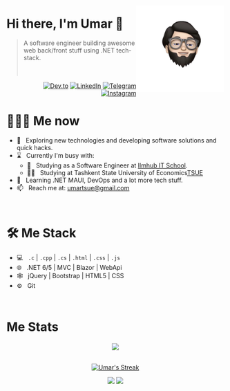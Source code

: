 <a href="https://t.me/A_Umar03"><img src="9bd406cb-8a79-44fe-99e4-3a1848e6215e.jpeg" align="right" height="200"/></a>

# Hi there, I'm Umar 👋

> A software engineer building awesome web back/front stuff using .NET tech-stack.
<br/><br/><br/>

<p align="end">
<a href="https://dev.to/adhamjonovumar"><img alt="Dev.to" src="https://img.shields.io/badge/Dev.to-gray?style=flat-square&logo=dev-to"></a> 
<a href="https://www.linkedin.com/in/umar-adhamjonov-62049b237/"><img alt="LinkedIn" src="https://img.shields.io/badge/LinkedIn-gray?style=flat-square&logo=linkedin"></a>
<a href="https://t.me/A_Umar03"><img alt="Telegram" src="https://img.shields.io/badge/telegram-gray?style=flat-square&logo=telegram"></a>
<a href="https://instagram.com/umar_adhamjonov"><img alt="Instagram" src="https://img.shields.io/badge/instagram-gray?style=flat-square&logo=instagram"></a>

</p>

<h1> 👨🏻‍💻 Me now </h1>

- 🤔 &nbsp; Exploring new technologies and developing software solutions and quick hacks.
- ⌛️ &nbsp; Currently I'm busy with:
  - 💼 &nbsp; Studying as a Software Engineer at [Ilmhub IT School](https://ilmhub.uz/).
  - 👨‍🏫 &nbsp; Studying at Tashkent State University of Economics[TSUE](https://tsue.uz/)
- 🌱 &nbsp; Learning .NET MAUI, DevOps and a lot more tech stuff.
- 📫 &nbsp; Reach me at: umartsue@gmail.com

<br/>

<h1>🛠 Me Stack</h1>

- 💻 &nbsp; `.c` | `.cpp` | `.cs` | `.html` | `.css` | `.js`
- 🌐 &nbsp; .NET 6/5 | MVC | Blazor | WebApi
- 🕸 &nbsp; jQuery | Bootstrap | HTML5 | CSS
- ⚙️ &nbsp; Git 

<br/>

<h1>Me Stats</h1>

<div align="center">
<a href="">
  <img align="center" src="https://github-readme-stats.vercel.app/api?username=AdhamjonovUmar&count_private=true&include_all_commits=true&show_icons=true&title_color=007bff&text_color=e7e7e7&icon_color=007bff&bg_color=171c28" />
<a />
<div>
 <br/>

[![Umar's Streak](https://github-readme-streak-stats.herokuapp.com?user=AdhamjonovUmar&theme=dark&date_format=M%20j%5B%2C%20Y%5D&border=FFFFFF&ring=3722DD)](https://git.io/streak-stats)

[![](https://komarev.com/ghpvc/?username=AdhamjonovUmar&color=orange&label=Profile%20Views)](https://github.com/AdhamjonovUmar/AdhamjonovUmar)
[![](https://img.shields.io/github/followers/AdhamjonovUmar?label=GitHub%20Followers)](https://github.com/AdhamjonovUmar)

<!--
**wahid-d/wahid-d** is a ✨ _special_ ✨ repository because its `README.md` (this file) appears on your GitHub profile.

Here are some ideas to get you started:

- 🔭 I’m currently working on ...
- 🌱 I’m currently learning ...
- 👯 I’m looking to collaborate on ...
- 🤔 I’m looking for help with ...
- 💬 Ask me about ...
- 📫 How to reach me: ...
- 😄 Pronouns: ...
- ⚡ Fun fact: ...
-->
